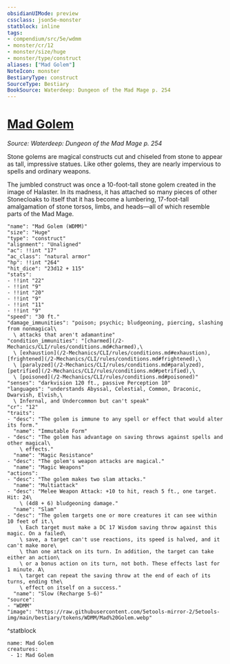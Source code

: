 ```yaml
---
obsidianUIMode: preview
cssclass: json5e-monster
statblock: inline
tags:
- compendium/src/5e/wdmm
- monster/cr/12
- monster/size/huge
- monster/type/construct
aliases: ["Mad Golem"]
NoteIcon: monster
BestiaryType: construct
SourceType: Bestiary
BookSource: Waterdeep: Dungeon of the Mad Mage p. 254
---
```

# [Mad Golem](2-Mechanics\CLI\bestiary\construct/mad-golem-wdmm.md)
*Source: Waterdeep: Dungeon of the Mad Mage p. 254*  

Stone golems are magical constructs cut and chiseled from stone to appear as tall, impressive statues. Like other golems, they are nearly impervious to spells and ordinary weapons.

The jumbled construct was once a 10-foot-tall stone golem created in the image of Halaster. In its madness, it has attached so many pieces of other Stonecloaks to itself that it has become a lumbering, 17-foot-tall amalgamation of stone torsos, limbs, and heads—all of which resemble parts of the Mad Mage.

```statblock
"name": "Mad Golem (WDMM)"
"size": "Huge"
"type": "construct"
"alignment": "Unaligned"
"ac": !!int "17"
"ac_class": "natural armor"
"hp": !!int "264"
"hit_dice": "23d12 + 115"
"stats":
- !!int "22"
- !!int "9"
- !!int "20"
- !!int "9"
- !!int "11"
- !!int "9"
"speed": "30 ft."
"damage_immunities": "poison; psychic; bludgeoning, piercing, slashing from nonmagical\
  \ attacks that aren't adamantine"
"condition_immunities": "[charmed](/2-Mechanics/CLI/rules/conditions.md#charmed),\
  \ [exhaustion](/2-Mechanics/CLI/rules/conditions.md#exhaustion), [frightened](/2-Mechanics/CLI/rules/conditions.md#frightened),\
  \ [paralyzed](/2-Mechanics/CLI/rules/conditions.md#paralyzed), [petrified](/2-Mechanics/CLI/rules/conditions.md#petrified),\
  \ [poisoned](/2-Mechanics/CLI/rules/conditions.md#poisoned)"
"senses": "darkvision 120 ft., passive Perception 10"
"languages": "understands Abyssal, Celestial, Common, Draconic, Dwarvish, Elvish,\
  \ Infernal, and Undercommon but can't speak"
"cr": "12"
"traits":
- "desc": "The golem is immune to any spell or effect that would alter its form."
  "name": "Immutable Form"
- "desc": "The golem has advantage on saving throws against spells and other magical\
    \ effects."
  "name": "Magic Resistance"
- "desc": "The golem's weapon attacks are magical."
  "name": "Magic Weapons"
"actions":
- "desc": "The golem makes two slam attacks."
  "name": "Multiattack"
- "desc": "Melee Weapon Attack: +10 to hit, reach 5 ft., one target. Hit: 24\
    \ (4d8 + 6) bludgeoning damage."
  "name": "Slam"
- "desc": "The golem targets one or more creatures it can see within 10 feet of it.\
    \ Each target must make a DC 17 Wisdom saving throw against this magic. On a failed\
    \ save, a target can't use reactions, its speed is halved, and it can't make more\
    \ than one attack on its turn. In addition, the target can take either an action\
    \ or a bonus action on its turn, not both. These effects last for 1 minute. A\
    \ target can repeat the saving throw at the end of each of its turns, ending the\
    \ effect on itself on a success."
  "name": "Slow (Recharge 5-6)"
"source":
- "WDMM"
"image": "https://raw.githubusercontent.com/5etools-mirror-2/5etools-img/main/bestiary/tokens/WDMM/Mad%20Golem.webp"
```
^statblock

```encounter-table
name: Mad Golem
creatures:
 - 1: Mad Golem
```